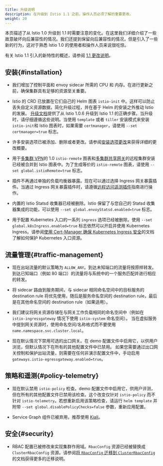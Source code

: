 ```yaml
---
title: 升级说明
description: 在升级到 Istio 1.1 之前，操作人员必须了解的重要更改。
weight: 20
---
```


本页描述了从 Istio 1.0 升级到 1.1 时需要注意的变化。在这里我们详细介绍了一些故意破坏向后兼容性的情况。我们还提到保留向后兼容性的情况，但是引入了一些新的行为，这对于熟悉 Istio 1.0 的使用者和操作人员来说很吃惊。

有关 Istio 1.1 引入的新特性的概述，请参阅 [1.1 更改说明](/zh/news/releases/1.1.x/announcing-1.1/change-notes/)。

## 安装{#installation}

- 我们增加了控制平面和 envoy sidecar 所需的 CPU 和 内存。在进行更新之前，确保集群具有足够的资源至关重要。

- Istio 的 CRD 已放置在它们自己的 Helm 图表 `istio-init` 中。这样可以防止丢失自定义资源数据，简化升级过程，并在基于 Helm 的安装之外推动 Istio 的发展。
[升级文档](/zh/docs/setup/upgrade/)提供了从 Istio 1.0.6 升级到 Istio 1.1 的正确步骤。当升级时，请仔细遵循这些说明。当使用 `template` 或者 `tiller` 安装模式来安装 `istio-init`和 Istio 图表时，如果需要 `certmanager`，请使用 `--set certmanager=true` 标志。

- 许多安装选项已被添加、删除或者更改。请参阅[安装选项更改](/zh/news/releases/1.1.x/announcing-1.1/helm-changes/)来获得详细的更改概要。

- 用于[多集群 VPN](/zh/docs/setup/install/multicluster/shared-vpn/)的 1.0 `istio-remote` 图表和[多集群共享网关](/zh/docs/setup/install/multicluster/shared-gateways/)的远程集群安装已经被合并到 Istio 图表中。为了生成等价的 `istio-remote` 图表，请使用 `--set global.istioRemote=true` 标志。

- 插件不再通过单独的负载均衡器暴露。现在可以通过选择 Ingress 网关暴露插件。当通过 Ingress 网关暴露插件时，请遵循[远程访问遥测插件](/zh/docs/tasks/observability/gateways/)指南进行操作。

- 内置的 Istio Statsd 收集器已经被删除。Istio 保留了与您自己的 Statsd 收集器集成的功能，可以使用 `--set global.envoyStatsd.enabled=true` 标志。

- 用于配置 Kubernetes 入口的一系列 `ingress` 选项已经被删除。使用 `--set global.k8sIngress.enabled=true` 标志依然可以开启并使用 Kubernetes Ingress。请参阅[使用 Cert-Manager 确保 Kubernetes Ingress 安全](/zh/docs/tasks/traffic-management/ingress/ingress-certmgr/)的文档了解如何保护 Kubernetes 入口资源。

## 流量管理{#traffic-management}

- 现在出站流量的默认策略为 `ALLOW_ANY`。到达未知端口的流量将按原样转发。到达已知端口（例如 80 端口）的流量将与系统中的一个服务匹配并进行相应的转发。

- 将 sidecar 路由到服务期间，与 sidecar 相同命名空间中的目标服务的 destination rule 将优先使用，随后是服务命名空间的 destination rule，最后是在其他命名空间的 destination rule（如果适用）。

- 我们建议将网关资源存储在与网关工作负载相同的命名空间中（例如在 `istio-ingressgateway` 情况下使用 `istio-system` 命名空间）。
当在虚拟服务中提到网关资源时，使用命名空间/名称格式而不要使用 `name.namespace.svc.cluster.local`。

- 现在默认情况下禁用可选的出口网关。在 demo 配置文件中启用它，以供用户浏览，但默认情况下在所有的其他配置文件中已禁用。
如果您需要通过出口网关控制和保护出站流量，则需要在任何非演示配置文件中，手动启用 `gateways.istio-egressgateway.enabled=true`。

## 策略和遥测{#policy-telemetry}

- 现在默认禁用 `istio-policy` 检查。demo 配置文件中启用它，供用户评测，但在所有的其他配置文件已禁用该检查。这个改变仅针对 `istio-policy` 而不针对 `istio-telemetry`。若想重新启用该策略检查，请运行 `helm template` 并附带 `--set global.disablePolicyChecks=false` 参数，重新应用配置。

- Service Graph 组件已被弃用，推荐使用 [Kiali](https://www.kiali.io/)。

## 安全{#security}

- RBAC 配置已被修改来实现集群作用域。`RbacConfig` 资源已经被替换成 `ClusterRbacConfig` 资源。请参阅[将 `RbacConfig` 迁移到 `ClusterRbacConfig`](https://archive.istio.io/v1.1/docs/setup/kubernetes/upgrade/steps/#migrating-from-rbacconfig-to-clusterrbacconfig)的文档获得更多的迁移说明。
